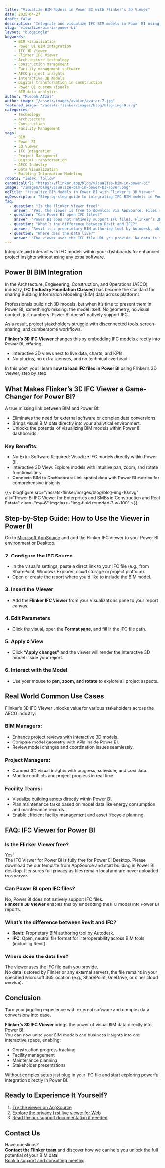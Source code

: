 ```yaml
---
title: "Visualize BIM Models in Power BI with Flinker's 3D Viewer"
date: 2025-04-27
draft: false
description: "Integrate and visualize IFC BIM models in Power BI using Flinker's 3D IFC Viewer. Step-by-step guide for AECO professionals to enhance dashboards with interactive 3D BIM data and unlock project insights."
slug: "visualize-bim-in-power-bi"
layout: "blogsingle"
keywords: 
    - BIM visualization
    - Power BI BIM integration
    - IFC 3D Viewer
    - Flinker IFC Viewer
    - Architecture technology
    - Construction management
    - Facility management software
    - AECO project insights
    - Interactive 3D models
    - Digital transformation in construction
    - Power BI custom visuals
    - BIM data analytics
author: "Misbah Afzal"
author_image: "/assets/images/avatar/avatar-7.jpg"
featured_image: "/assets-flinker/images/blog/blog-img-9.svg"
categories: 
    - Technology
    - Architecture
    - Construction
    - Facility Management
tags: 
    - BIM
    - Power BI
    - 3D Viewer
    - IFC Integration
    - Project Management
    - Digital Transformation
    - AECO Industry
    - Data Visualization
    - Building Information Modeling
robots: "index, follow"
canonicalUrl: "https://flinker.app/blog/visualize-bim-in-power-bi"
image: "/images/blog/visualize-bim-in-power-bi-cover.png"
ogTitle: "Visualize BIM Models in Power BI with Flinker's 3D Viewer"
ogDescription: "Step-by-step guide to integrating IFC BIM models in Power BI dashboards using Flinker's 3D Viewer."
faq:
  - question: "Is the Flinker Viewer free?"
    answer: "Yes, the viewer is free to download via AppSource. Files remain local and are never uploaded to a server."
  - question: "Can Power BI open IFC files?"
    answer: "Power BI does not natively support IFC files. Flinker’s 3D Viewer enables this by embedding the IFC model into Power BI reports."
  - question: "What’s the difference between Revit and IFC?"
    answer: "Revit is a proprietary BIM authoring tool by Autodesk, while IFC is an open, neutral file format for interoperability across BIM tools."
  - question: "Where does the data live?"
    answer: "The viewer uses the IFC file URL you provide. No data is stored by Flinker — the file remains in your specified location."
---
```


Integrate and interact with IFC models within your dashboards for enhanced project insights without using any extra software.


## Power BI BIM Integration

In the Architecture, Engineering, Construction, and Operations (AECO) industry, **IFC (Industry Foundation Classes)** has become the standard for sharing Building Information Modeling (BIM) data across platforms. 

Professionals build rich 3D models, but when it’s time to present them in Power BI, something’s missing: the model itself. No geometry, no visual context, just numbers. Power BI doesn’t natively support IFC. 

As a result, project stakeholders struggle with disconnected tools, screen-sharing, and cumbersome workflows.

**Flinker’s 3D IFC Viewer** changes this by embedding IFC models directly into Power BI, offering:

- Interactive 3D views next to live data, charts, and KPIs.
- No plugins, no extra licenses, and no technical overhead.

In this post, you’ll learn **how to load IFC files in Power BI** using Flinker’s 3D Viewer, step by step.



## What Makes Flinker’s 3D IFC Viewer a Game-Changer for Power BI?

A true missing link between BIM and Power BI:

- Eliminates the need for external software or complex data conversions.
- Brings visual BIM data directly into your analytical environment.
- Unlocks the potential of visualizing BIM models within Power BI dashboards.

### Key Benefits:

- No Extra Software Required: Visualize IFC models directly within Power BI.
- Interactive 3D View: Explore models with intuitive pan, zoom, and rotate functionalities.
- Connects BIM to Dashboards: Link spatial data with Power BI metrics for comprehensive insights.

{{< blogfigure src="/assets-flinker/images/blog/blog-img-10.svg" alt="Power Bi IFC Viewer for Enterprises and SMBs in Construction and Real Estate" class="my-6" imgclass="img-fluid rounded-3 w-100" >}}

## Step-by-Step Guide: How to Use the Viewer in Power BI

Go to [Microsoft AppSource](https://appsource.microsoft.com/en-us/product/power-bi-visuals/flinkergmbh1644589155747.ifc-viewer?tab=Overview) and add the Flinker IFC Viewer to your Power BI environment or Desktop.

### 2. Configure the IFC Source
- In the visual's settings, paste a direct link to your IFC file (e.g., from SharePoint, Windows Explorer, cloud storage or project platform).
- Open or create the report where you'd like to include the BIM model.

### 3. Insert the Viewer
- Add the **Flinker IFC Viewer** from your Visualizations pane to your report canvas.

### 4. Edit Parameters
- Click the visual, open the **Format pane**, and fill in the IFC file path.

### 5. Apply & View
- Click **“Apply changes”** and the viewer will render the interactive 3D model inside your report.

### 6. Interact with the Model
- Use your mouse to **pan, zoom, and rotate** to explore all project aspects.



## Real World Common Use Cases

Flinker’s 3D IFC Viewer unlocks value for various stakeholders across the AECO industry:

### BIM Managers:
- Enhance project reviews with interactive 3D models.
- Compare model geometry with KPIs inside Power BI.
- Review model changes and coordination issues seamlessly.

### Project Managers:
- Connect 3D visual insights with progress, schedule, and cost data.
- Monitor conflicts and project progress in real time.

### Facility Teams:
- Visualize building assets directly within Power BI.
- Plan maintenance tasks based on model data like energy consumption and maintenance records.
- Enable efficient facility management and asset lifecycle planning.


## FAQ: IFC Viewer for Power BI

### Is the Flinker Viewer free?
Yes!  
The IFC Viewer for Power Bi is fully free for Power Bi Desktop. Please download the our template from AppSource and start building in Power BI desktop. It ensures full privacy as files remain local and are never uploaded to a server.

### Can Power BI open IFC files?
No, Power BI does not natively support IFC files.  
**Flinker’s 3D Viewer** enables this by embedding the IFC model into Power BI reports.

### What’s the difference between Revit and IFC?
- **Revit**: Proprietary BIM authoring tool by Autodesk.
- **IFC**: Open, neutral file format for interoperability across BIM tools (including Revit).

### Where does the data live?
The viewer uses the IFC file path you provide.  
No data is stored by Flinker or any external servers, the file remains in your specified Microsoft 365 location (e.g., SharePoint, OneDrive, or other cloud service).



## Conclusion

Turn your juggling experience with external software and complex data conversions into ease.

**Flinker’s 3D IFC Viewer** brings the power of visual BIM data directly into Power BI.  
You can now unite your BIM models and business insights into one interactive space, enabling:

- Construction progress tracking
- Facility management
- Maintenance planning
- Stakeholder presentations

Without complex setup just plug in your IFC file and start exploring powerful integration directly in Power BI.



## Ready to Experience It Yourself?

1.  [Try the viewer on AppSource](https://appsource.microsoft.com/en-us/product/power-bi-visuals/flinkergmbh1644589155747.ifc-viewer)
2.  [Explore the privacy first live viewer for Web](https://viewer.flinker.app)
3.  [Read the our support documentation if needed](https://docs.flinker.app/docs/ifc-power-bi.html)



## Contact Us
Have questions?  
**Contact the Flinker team** and discover how we can help you unlock the full potential of your BIM data!  
[Book a support and consulting meeting](https://outlook.office365.com/book/SupportConsultingonlinemeeting@flinker.app/?ismsaljsauthenabled=true)

